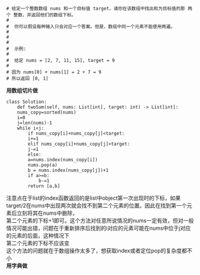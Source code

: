 	# 给定一个整数数组 nums 和一个目标值 target，请你在该数组中找出和为目标值的那 两个 整数，并返回他们的数组下标。 
	# 
	#  你可以假设每种输入只会对应一个答案。但是，数组中同一个元素不能使用两遍。 
	# 
	#  
	# 
	#  示例: 
	# 
	#  给定 nums = [2, 7, 11, 15], target = 9
	# 
	# 因为 nums[0] + nums[1] = 2 + 7 = 9
	# 所以返回 [0, 1]
**用数组切片做**

	class Solution:
	    def twoSum(self, nums: List[int], target: int) -> List[int]:
		nums_copy=sorted(nums)
		i=0
		j=len(nums)-1
		while i<j:
		    if nums_copy[i]+nums_copy[j]<target:
			i+=1
		    elif nums_copy[i]+nums_copy[j]>target:
			j-=1
		    else:
			a=nums.index(nums_copy[i])
			nums.pop(a)
			b = nums.index(nums_copy[j])+1
			if a>=b:
			    b-=1
			return [a,b]
注意点在于list的index函数返回的是list中object第一次出现时的下标，如果target/2在nums中出现两次就会找不到第二个元素的位置。因此在找到第一个元素后立刻将其在nums中删除，  
第二个元素的下标+1即可。这个方法对任意所说情况的nums一定有效，但对一般情况可能出错，问题在于重新排序后找到的i对应的元素可能在nums中位于j对应的元素的后面，这种情况下  
第二个元素的下标不应该变  
这个方法的问题就在于数组操作太多了，想获取index或者定位pop的复杂度都不小  
**用字典做**
	
	
	

	
	
